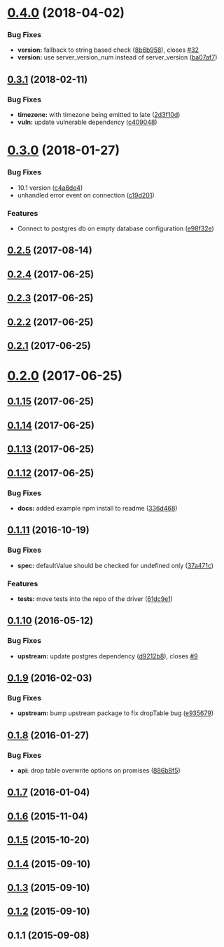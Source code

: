 <a name="0.4.0"></a>
# [0.4.0](https://github.com/db-migrate/pg/compare/v0.3.1...v0.4.0) (2018-04-02)


### Bug Fixes

* **version:** fallback to string based check ([8b6b958](https://github.com/db-migrate/pg/commit/8b6b958)), closes [#32](https://github.com/db-migrate/pg/issues/32)
* **version:** use server_version_num instead of server_version ([ba07af7](https://github.com/db-migrate/pg/commit/ba07af7))



<a name="0.3.1"></a>
## [0.3.1](https://github.com/db-migrate/pg/compare/v0.3.0...v0.3.1) (2018-02-11)


### Bug Fixes

* **timezone:** with timezone being emitted to late ([2d3f10d](https://github.com/db-migrate/pg/commit/2d3f10d))
* **vuln:** update vulnerable dependency ([c409048](https://github.com/db-migrate/pg/commit/c409048))



<a name="0.3.0"></a>
# [0.3.0](https://github.com/db-migrate/pg/compare/v0.2.5...v0.3.0) (2018-01-27)


### Bug Fixes

* 10.1 version ([c4a8de4](https://github.com/db-migrate/pg/commit/c4a8de4))
* unhandled error event on connection ([c19d201](https://github.com/db-migrate/pg/commit/c19d201))


### Features

* Connect to postgres db on empty database configuration ([e98f32e](https://github.com/db-migrate/pg/commit/e98f32e))



<a name="0.2.5"></a>
## [0.2.5](https://github.com/db-migrate/pg/compare/v0.2.4...v0.2.5) (2017-08-14)



<a name="0.2.4"></a>
## [0.2.4](https://github.com/db-migrate/pg/compare/v0.2.3...v0.2.4) (2017-06-25)



<a name="0.2.3"></a>
## [0.2.3](https://github.com/db-migrate/pg/compare/v0.2.2...v0.2.3) (2017-06-25)



<a name="0.2.2"></a>
## [0.2.2](https://github.com/db-migrate/pg/compare/v0.2.1...v0.2.2) (2017-06-25)



<a name="0.2.1"></a>
## [0.2.1](https://github.com/db-migrate/pg/compare/v0.2.0...v0.2.1) (2017-06-25)



<a name="0.2.0"></a>
# [0.2.0](https://github.com/db-migrate/pg/compare/v0.1.15...v0.2.0) (2017-06-25)



<a name="0.1.15"></a>
## [0.1.15](https://github.com/db-migrate/pg/compare/v0.1.14...v0.1.15) (2017-06-25)



<a name="0.1.14"></a>
## [0.1.14](https://github.com/db-migrate/pg/compare/v0.1.13...v0.1.14) (2017-06-25)



<a name="0.1.13"></a>
## [0.1.13](https://github.com/db-migrate/pg/compare/v0.1.12...v0.1.13) (2017-06-25)



<a name="0.1.12"></a>
## [0.1.12](https://github.com/db-migrate/pg/compare/v0.1.11...v0.1.12) (2017-06-25)


### Bug Fixes

* **docs:** added example npm install to readme ([336d468](https://github.com/db-migrate/pg/commit/336d468))



<a name="0.1.11"></a>
## [0.1.11](https://github.com/db-migrate/pg/compare/v0.1.10...v0.1.11) (2016-10-19)


### Bug Fixes

* **spec:** defaultValue should be checked for undefined only ([37a471c](https://github.com/db-migrate/pg/commit/37a471c))


### Features

* **tests:** move tests into the repo of the driver ([61dc9e1](https://github.com/db-migrate/pg/commit/61dc9e1))



<a name="0.1.10"></a>
## [0.1.10](https://github.com/db-migrate/pg/compare/v0.1.9...v0.1.10) (2016-05-12)


### Bug Fixes

* **upstream:** update postgres dependency ([d9212b8](https://github.com/db-migrate/pg/commit/d9212b8)), closes [#9](https://github.com/db-migrate/pg/issues/9)



<a name="0.1.9"></a>
## [0.1.9](https://github.com/db-migrate/pg/compare/v0.1.8...v0.1.9) (2016-02-03)


### Bug Fixes

* **upstream:** bump upstream package to fix dropTable bug ([e935679](https://github.com/db-migrate/pg/commit/e935679))



<a name="0.1.8"></a>
## [0.1.8](https://github.com/db-migrate/pg/compare/v0.1.7...v0.1.8) (2016-01-27)


### Bug Fixes

* **api:** drop table overwrite options on promises ([886b8f5](https://github.com/db-migrate/pg/commit/886b8f5))



<a name="0.1.7"></a>
## [0.1.7](https://github.com/db-migrate/pg/compare/v0.1.6...v0.1.7) (2016-01-04)



<a name="0.1.6"></a>
## [0.1.6](https://github.com/db-migrate/pg/compare/v0.1.5...v0.1.6) (2015-11-04)



<a name="0.1.5"></a>
## [0.1.5](https://github.com/db-migrate/pg/compare/v0.1.4...v0.1.5) (2015-10-20)



<a name="0.1.4"></a>
## [0.1.4](https://github.com/db-migrate/pg/compare/v0.1.3...v0.1.4) (2015-09-10)



<a name="0.1.3"></a>
## [0.1.3](https://github.com/db-migrate/pg/compare/v0.1.2...v0.1.3) (2015-09-10)



<a name="0.1.2"></a>
## [0.1.2](https://github.com/db-migrate/pg/compare/v0.1.1...v0.1.2) (2015-09-10)



<a name="0.1.1"></a>
## 0.1.1 (2015-09-08)



